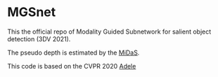 # MGSnet

This the official repo of Modality Guided Subnetwork for salient object detection (3DV 2021).

The pseudo depth is estimated by the [MiDaS](https://github.com/isl-org/MiDaS).

This code is based on the CVPR 2020 [Adele](https://github.com/OIPLab-DUT/CVPR2020-A2dele)
